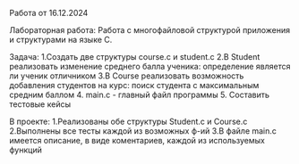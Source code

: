 Работа от 16.12.2024

Лабораторная работа: Работа с многофайловой структурой приложения и структурами на языке С.

Задача: 
1.Создать две структуры course.c и student.c
2.В Student реализовать изменение среднего балла ученика: определение является ли ученик отличником
3.В Course реализовать возможность добавления студентов на курс: поиск студента с максимальным средним баллом
4. main.c - главный файл программы
5. Составить тестовые кейсы

В проекте:
1.Реализованы обе структуры Student.c и Course.c
2.Выполнены все тесты каждой из возможных ф-ий
3.В файле main.c имеется описание, в виде коментариев, каждой из используемых функций 
